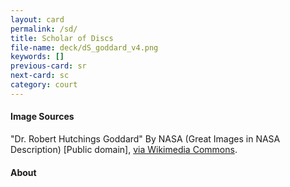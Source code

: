 ```yaml
---
layout: card
permalink: /sd/
title: Scholar of Discs
file-name: deck/dS_goddard_v4.png
keywords: []
previous-card: sr
next-card: sc
category: court
---
```


#### Image Sources
"Dr. Robert Hutchings Goddard" By NASA (Great Images in NASA Description) [Public domain], [via Wikimedia Commons](https://commons.wikimedia.org/wiki/File:Dr._Robert_H._Goddard_-_GPN-2002-000131.jpg).

#### About
